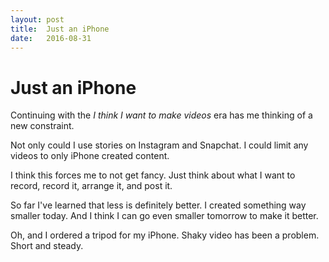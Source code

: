 ```yaml
---
layout: post
title:  Just an iPhone
date:   2016-08-31
---
```


# Just an iPhone

Continuing with the *I think I want to make videos* era has me thinking of a new constraint. 

Not only could I use stories on Instagram and Snapchat. I could limit any videos to only iPhone created content. 

I think this forces me to not get fancy.  Just think about what I want to record, record it, arrange it, and post it. 

So far I've learned that less is definitely better. I created something way smaller today. And I think I can go even smaller tomorrow to make it better. 

Oh, and I ordered a tripod for my iPhone. Shaky video has been a problem. Short and steady. 
